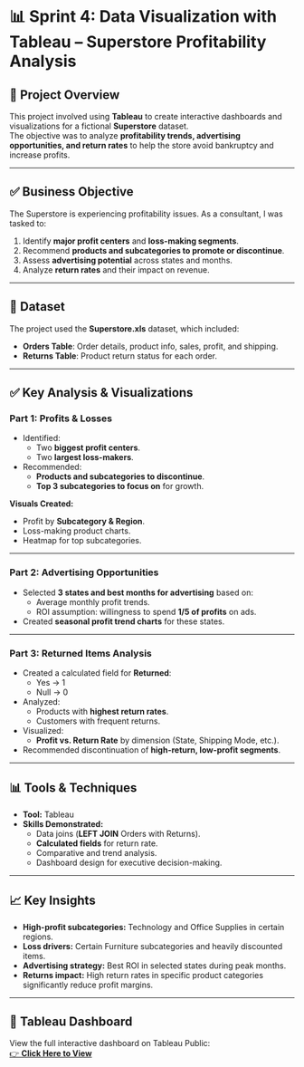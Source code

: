 # 📊 Sprint 4: Data Visualization with Tableau – Superstore Profitability Analysis

## 📌 Project Overview
This project involved using **Tableau** to create interactive dashboards and visualizations for a fictional **Superstore** dataset.  
The objective was to analyze **profitability trends, advertising opportunities, and return rates** to help the store avoid bankruptcy and increase profits.

---

## ✅ Business Objective
The Superstore is experiencing profitability issues. As a consultant, I was tasked to:
1. Identify **major profit centers** and **loss-making segments**.
2. Recommend **products and subcategories to promote or discontinue**.
3. Assess **advertising potential** across states and months.
4. Analyze **return rates** and their impact on revenue.

---

## 📂 Dataset
The project used the **Superstore.xls** dataset, which included:
- **Orders Table**: Order details, product info, sales, profit, and shipping.
- **Returns Table**: Product return status for each order.

---

## ✅ Key Analysis & Visualizations

### **Part 1: Profits & Losses**
- Identified:
  - Two **biggest profit centers**.
  - Two **largest loss-makers**.
- Recommended:
  - **Products and subcategories to discontinue**.
  - **Top 3 subcategories to focus on** for growth.

**Visuals Created:**
- Profit by **Subcategory & Region**.
- Loss-making product charts.
- Heatmap for top subcategories.

---

### **Part 2: Advertising Opportunities**
- Selected **3 states and best months for advertising** based on:
  - Average monthly profit trends.
  - ROI assumption: willingness to spend **1/5 of profits** on ads.
- Created **seasonal profit trend charts** for these states.

---

### **Part 3: Returned Items Analysis**
- Created a calculated field for **Returned**:  
  - Yes → 1  
  - Null → 0  
- Analyzed:
  - Products with **highest return rates**.
  - Customers with frequent returns.
- Visualized:
  - **Profit vs. Return Rate** by dimension (State, Shipping Mode, etc.).
- Recommended discontinuation of **high-return, low-profit segments**.

---

## 📊 Tools & Techniques
- **Tool:** Tableau
- **Skills Demonstrated:**
  - Data joins (**LEFT JOIN** Orders with Returns).
  - **Calculated fields** for return rate.
  - Comparative and trend analysis.
  - Dashboard design for executive decision-making.

---

## 📈 Key Insights
- **High-profit subcategories:** Technology and Office Supplies in certain regions.
- **Loss drivers:** Certain Furniture subcategories and heavily discounted items.
- **Advertising strategy:** Best ROI in selected states during peak months.
- **Returns impact:** High return rates in specific product categories significantly reduce profit margins.

---

## 🔗 Tableau Dashboard
View the full interactive dashboard on Tableau Public:  
[👉 **Click Here to View**](https://public.tableau.com/views/Tableauproject2_0/Subcategories?:language=en-US&:sid=&:redirect=auth&:display_count=n&:origin=viz_share_link)


